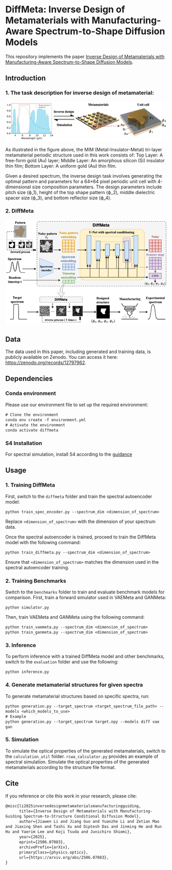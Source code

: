 
# DiffMeta: Inverse Design of Metamaterials with Manufacturing-Aware Spectrum-to-Shape Diffusion Models

This repository implements the paper [Inverse Design of Metamaterials with Manufacturing-Aware Spectrum-to-Shape Diffusion Models](https://www.arxiv.org/pdf/2506.07083).

## Introduction
### 1. The task description for inverse design of metamaterial:
![Task illustration](./figures/metamaterial_design.png)

As illustrated in the figure above, the MIM (Metal-Insulator-Metal) tri-layer metamaterial periodic structure used in this work consists of:
Top Layer: A free-form gold (Au) layer;
Middle Layer: An amorphous silicon (Si) insulator thin film;
Bottom Layer: A uniform gold (Au) thin film.

Given a desired spectrum, the inverse design task involves generating the optimal pattern and parameters for a 64×64 pixel periodic unit cell with 4-dimensional size composition parameters. The design parameters include pitch size (ϕ_1), height of the top shape pattern (ϕ_2), middle dielectric spacer size (ϕ_3), and bottom reflector size (ϕ_4). 

### 2. DiffMeta
![Model illustrations](./figures/framework.png)

## Data
The data used in this paper, including generated and training data, is publicly available on Zenodo. You can access it here: https://zenodo.org/records/12797962.

## Dependencies
### Conda environment
Please use our environment file to set up the required environment:
```
# Clone the environment
conda env create -f environment.yml
# Activate the environment
conda activate diffmeta
```
### S4 Installation
For spectral simulation, install S4 according to the [guidance](https://web.stanford.edu/group/fan/S4/install.html)

## Usage
### 1. Training DiffMeta
First, switch to the `diffmeta` folder and train the spectral autoencoder model:
```
python train_spec_encoder.py --spectrum_dim <dimension_of_spectrum>
```
Replace `<dimension_of_spectrum>` with the dimension of your spectrum data.

Once the spectral autoencoder is trained, proceed to train the DiffMeta model with the following command:
```
python train_diffmeta.py --spectrum_dim <dimension_of_spectrum>
```
Ensure that `<dimension_of_spectrum>` matches the dimension used in the spectral autoencoder training.

### 2. Training Benchmarks
Switch to the `benchmarks` folder to train and evaluate benchmark models for comparison.
First, train a forward simulator used in VAEMeta and GANMeta:
```
python simulator.py
```
Then, train VAEMeta and GANMeta using the following command:
```
python train_vaemeta.py --spectrum_dim <dimension_of_spectrum>
python train_ganmeta.py --spectrum_dim <dimension_of_spectrum>
```
### 3. Inference
To perform inference with a trained DiffMeta model and other benchmarks, switch to the `evaluation` folder and use the following:
```
python inference.py
```
### 4. Generate metamaterial structures for given spectra
To generate metamaterial structures based on specific spectra, run:
```
python generation.py --target_spectrum <target_spectrum_file_path> --models <which_models_to_use>
# Example
python generation.py --target_spectrum target.npy --models diff vae gan
```
### 5. Simulation
To simulate the optical properties of the generated metamaterials, switch to the `calculation_util` folder. `rcwa_calculator.py` provides an example of spectral simulation. Simulate the optical properties of the generated metamaterials according to the structure file format.


## Cite

If you reference or cite this work in your research, please cite:
```
@misc{li2025inversedesignmetamaterialsmanufacturingguiding,
      title={Inverse Design of Metamaterials with Manufacturing-Guiding Spectrum-to-Structure Conditional Diffusion Model}, 
      author={Jiawen Li and Jiang Guo and Yuanzhe Li and Zetian Mao and Jiaxing Shen and Tashi Xu and Diptesh Das and Jinming He and Run Hu and Yaerim Lee and Koji Tsuda and Junichiro Shiomi},
      year={2025},
      eprint={2506.07083},
      archivePrefix={arXiv},
      primaryClass={physics.optics},
      url={https://arxiv.org/abs/2506.07083}, 
}
```

